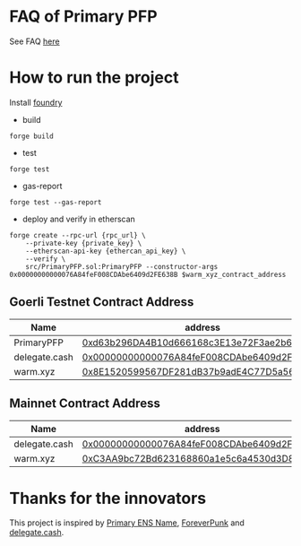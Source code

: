 # FAQ of Primary PFP
See FAQ [here](https://github.com/ForeverPFP/primary-pfp-contract/blob/main/faq.md)

# How to run the project
Install [foundry](https://book.getfoundry.sh/)

- build
```
forge build
```

- test
```
forge test 
```

- gas-report
```
forge test --gas-report
```

- deploy and verify in etherscan
```
forge create --rpc-url {rpc_url} \
    --private-key {private_key} \
    --etherscan-api-key {ethercan_api_key} \
    --verify \
    src/PrimaryPFP.sol:PrimaryPFP --constructor-args 0x00000000000076A84feF008CDAbe6409d2FE638B $warm_xyz_contract_address
```

## Goerli Testnet Contract Address

| Name | address |
| --- | --- |
| PrimaryPFP | [0xd63b296DA4B10d666168c3E13e72F3ae2b6AE083](https://goerli.etherscan.io/address/0xd63b296DA4B10d666168c3E13e72F3ae2b6AE083) |
| delegate.cash | [0x00000000000076A84feF008CDAbe6409d2FE638B](https://goerli.etherscan.io/address/0x00000000000076A84feF008CDAbe6409d2FE638B) |
| warm.xyz | [0x8E1520599567DF281dB37b9adE4C77D5a561eFD4](https://goerli.etherscan.io/address/0x8E1520599567DF281dB37b9adE4C77D5a561eFD4) |

## Mainnet Contract Address
| Name | address |
| --- | --- |
| delegate.cash | [0x00000000000076A84feF008CDAbe6409d2FE638B](https://goerli.etherscan.io/address/0x00000000000076A84feF008CDAbe6409d2FE638B) |
| warm.xyz | [0xC3AA9bc72Bd623168860a1e5c6a4530d3D80456c](https://goerli.etherscan.io/address/0xC3AA9bc72Bd623168860a1e5c6a4530d3D80456c) |

# Thanks for the innovators
This project is inspired by [Primary ENS Name](https://app.ens.domains/faq#what-is-a-primary-ens-name-record), [ForeverPunk](https://twitter.com/ForeverpunksCom) and [delegate.cash](https://delegate.cash).
